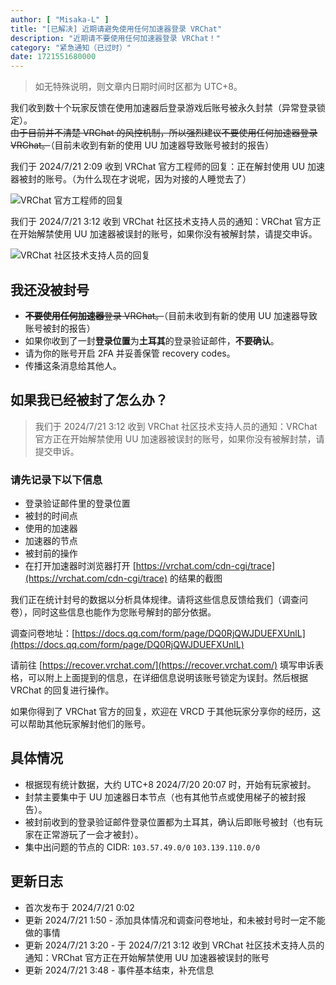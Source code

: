 ```yaml
---
author: [ "Misaka-L" ]
title: "[已解决] 近期请避免使用任何加速器登录 VRChat"
description: "近期请不要使用任何加速器登录 VRChat！"
category: "紧急通知（已过时）"
date: 1721551680000
---
```


> 如无特殊说明，则文章内日期时间时区都为 UTC+8。

我们收到数十个玩家反馈在使用加速器后登录游戏后账号被永久封禁（异常登录锁定）。  
~~由于目前并不清楚 VRChat 的风控机制，所以强烈建议不要使用任何加速器登录 VRChat。~~（目前未收到有新的使用 UU 加速器导致账号被封的报告）

我们于 2024/7/21 2:09 收到 VRChat 官方工程师的回复：正在解封使用 UU 加速器被封的账号。（为什么现在才说呢，因为对接的人睡觉去了）

![VRChat 官方工程师的回复](/blog/do-not-use-proxy-in-vrchat/reply-from-official-engineer.png)

我们于 2024/7/21 3:12 收到 VRChat 社区技术支持人员的通知：VRChat 官方正在开始解禁使用 UU 加速器被误封的账号，如果你没有被解封禁，请提交申诉。

![VRChat 社区技术支持人员的回复](/blog/do-not-use-proxy-in-vrchat/reply-from-support-community.png)

## 我还没被封号

- ~~**不要使用任何加速器**登录 VRChat。~~（目前未收到有新的使用 UU 加速器导致账号被封的报告）
- 如果你收到了一封**登录位置**为**土耳其**的登录验证邮件，**不要确认**。
- 请为你的账号开启 2FA 并妥善保管 recovery codes。
- 传播这条消息给其他人。

## 如果我已经被封了怎么办？

> 我们于 2024/7/21 3:12 收到 VRChat 社区技术支持人员的通知：VRChat 官方正在开始解禁使用 UU 加速器被误封的账号，如果你没有被解封禁，请提交申诉。

### 请先记录下以下信息

- 登录验证邮件里的登录位置
- 被封的时间点
- 使用的加速器
- 加速器的节点
- 被封前的操作
- 在打开加速器时浏览器打开 [https://vrchat.com/cdn-cgi/trace](https://vrchat.com/cdn-cgi/trace) 的结果的截图

我们正在统计封号的数据以分析具体规律。请将这些信息反馈给我们（调查问卷），同时这些信息也能作为您账号解封的部分依据。

调查问卷地址：[https://docs.qq.com/form/page/DQ0RjQWJDUEFXUnlL](https://docs.qq.com/form/page/DQ0RjQWJDUEFXUnlL)

请前往 [https://recover.vrchat.com/](https://recover.vrchat.com/) 填写申诉表格，可以附上上面提到的信息，在详细信息说明该账号锁定为误封。然后根据 VRChat 的回复进行操作。

如果你得到了 VRChat 官方的回复，欢迎在 VRCD 于其他玩家分享你的经历，这可以帮助其他玩家解封他们的账号。

## 具体情况

- 根据现有统计数据，大约 UTC+8 2024/7/20 20:07 时，开始有玩家被封。
- 封禁主要集中于 UU 加速器日本节点（也有其他节点或使用梯子的被封报告）。
- 被封前收到的登录验证邮件登录位置都为土耳其，确认后即账号被封（也有玩家在正常游玩了一会才被封）。
- 集中出问题的节点的 CIDR: `103.57.49.0/0` `103.139.110.0/0`

## 更新日志

- 首次发布于 2024/7/21 0:02
- 更新 2024/7/21 1:50 - 添加具体情况和调查问卷地址，和未被封号时一定不能做的事情
- 更新 2024/7/21 3:20 - 于 2024/7/21 3:12 收到 VRChat 社区技术支持人员的通知：VRChat 官方正在开始解禁使用 UU 加速器被误封的账号
- 更新 2024/7/21 3:48 - 事件基本结束，补充信息
